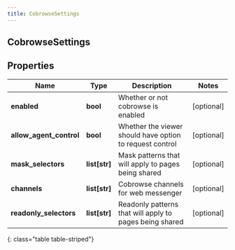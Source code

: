 ```yaml
---
title: CobrowseSettings
---
```

## CobrowseSettings

## Properties

|Name | Type | Description | Notes|
|------------ | ------------- | ------------- | -------------|
| **enabled** | **bool** | Whether or not cobrowse is enabled | [optional] |
| **allow_agent_control** | **bool** | Whether the viewer should have option to request control | [optional] |
| **mask_selectors** | **list[str]** | Mask patterns that will apply to pages being shared | [optional] |
| **channels** | **list[str]** | Cobrowse channels for web messenger | [optional] |
| **readonly_selectors** | **list[str]** | Readonly patterns that will apply to pages being shared | [optional] |
{: class="table table-striped"}


